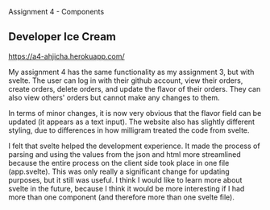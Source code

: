 Assignment 4 - Components

## Developer Ice Cream

https://a4-ahjicha.herokuapp.com/

My assignment 4 has the same functionality as my assignment 3, but with svelte. The user can log in with their github account, 
view their orders, create orders, delete orders, and update the flavor of their orders. They can also view others' orders but cannot
make any changes to them. 

In terms of minor changes, it is now very obvious that the flavor field can be updated (it appears as a text input). The website also
has slightly different styling, due to differences in how milligram treated the code from svelte.

I felt that svelte helped the development experience. It made the process of parsing and using the values from the json and html more streamlined because the entire process on the client side took place in one file (app.svelte). This was only really a significant change for updating purposes, but it still was useful. I think I would like to learn more about svelte in the future, because I think it would be more interesting if I had more than one component (and therefore more than one svelte file). 
